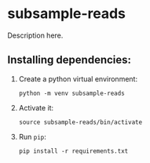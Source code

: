 # subsample-reads

Description here.

## Installing dependencies:
1. Create a python virtual environment:
    
    `python -m venv subsample-reads`
1. Activate it:
    
    `source subsample-reads/bin/activate`
1. Run `pip`:

    `pip install -r requirements.txt`